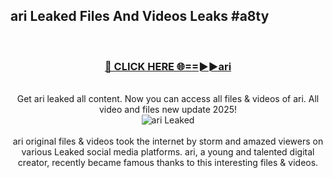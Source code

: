 ## ari Leaked Files And Videos Leaks #a8ty
<br>
<div align="center">
<h3><a href="https://watchclip.my.id/ari" rel="nofollow">🔴 CLICK HERE 🌐==►►ari</a></h3>
<br>
Get ari leaked all content. Now you can access all files & videos of ari. All video and files new update 2025!
<br>
<a href="https://watchclip.my.id/ari" rel="nofollow" data-target="animated-image.originalLink"><img src="https://i.ibb.co.com/WyWwxjT/player-gif2.gif" alt="ari Leaked" style="max-width: 100%; display: inline-block;" data-target="animated-image.originalImage"></a>
<br><br>
ari original files & videos took the internet by storm and amazed viewers on various Leaked social media platforms. ari, a young and talented digital creator, recently became famous thanks to this interesting files & videos.
</div>
<br>